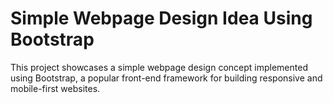 # Simple Webpage Design Idea Using Bootstrap

This project showcases a simple webpage design concept implemented using Bootstrap, a popular front-end framework for building responsive and mobile-first websites.
